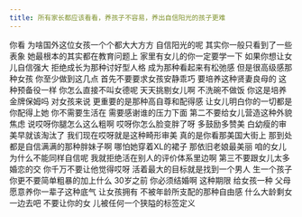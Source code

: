 ```yaml
---
title: 所有家长都应该看看，养孩子不容易，养出自信阳光的孩子更难
---
```

你看
为啥国外这位女孩一个个都大大方方
自信阳光的呢
其实你一般只看到了一些表象
她最根本的其实都在教育问题上
家里有女儿的你一定要学一下
如果你想让女儿自信强大
拒绝成长为那种讨好型人格
成为那种看起来有松弛感
但是很高级感那种女孩
你至少做到这几点
首先不要要求女孩安静乖巧
要培养这种贤妻良母的
这种预备役一样
你怎么直接不叫女德呢
天天挑剔女儿啊
不洗碗不做饭
你这是培养金牌保姆吗
对女孩来说
更重要的是那种高自尊和配得感
让女儿明白你的一切都是你配得上她
你不需要生活在
需要感谢谁的压力下面
第二不要给女儿营造这种外貌焦虑
说哎呀你腿怎么这么粗啊
哎呀你怎么脸变胖了呀
多鼓励多赞美
白幼瘦的审美早就该淘汰了
我们现在哎呀就是这种畸形审美
真的是你看那美国大街上
那到处都是自信满满的那种胖妹子啊
哪怕她穿着XL的裙子
那依旧老娘最美丽
咱的女儿为什么不能同样自信呢
我就拒绝活在别人的评价体系里边啊
第三不要跟女儿太多婚恋的交
你千万不要让他觉得哎呀
活着最大的目标就是找到一个男人
生一个孩子
你更不要简单粗暴的加上什么
30岁之前
你必须结婚啊
这种期限
给女孩一种
父母愿意养你一辈子这种底气
让女孩拥有
不被年龄所支配的那种自由感
什么大龄剩女
一边去吧
不要让你的女
儿被任何一个狭隘的标签定义
